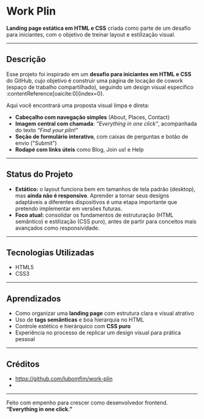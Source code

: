 # Work Plin

**Landing page estática em HTML e CSS** criada como parte de um desafio para iniciantes, com o objetivo de treinar layout e estilização visual.

---

##  Descrição

Esse projeto foi inspirado em um **desafio para iniciantes em HTML e CSS** do GitHub, cujo objetivo é construir uma página de locação de cowork (espaço de trabalho compartilhado), seguindo um design visual específico :contentReference[oaicite:0]{index=0}.

Aqui você encontrará uma proposta visual limpa e direta:  
- **Cabeçalho com navegação simples** (About, Places, Contact)  
- **Imagem central com chamada**: *“Everything in one click”*, acompanhada do texto *“Find your plin!”*  
- **Seção de formulário interativo**, com caixas de perguntas e botão de envio ("Submit")  
- **Rodapé com links úteis** como Blog, Join us! e Help  

---

##  Status do Projeto

-  **Estático:** o layout funciona bem em tamanhos de tela padrão (desktop), mas **ainda não é responsivo**. Aprender a tornar seus designs adaptáveis a diferentes dispositivos é uma etapa importante que pretendo implementar em versões futuras.
-  **Foco atual:** consolidar os fundamentos de estruturação (HTML semântico) e estilização (CSS puro), antes de partir para conceitos mais avançados como responsividade.

---

##  Tecnologias Utilizadas

- HTML5  
- CSS3  
---

##  Aprendizados

- Como organizar uma **landing page** com estrutura clara e visual atrativo  
- Uso de **tags semânticas** e boa hierarquia no HTML  
- Controle estético e hierárquico com **CSS puro**  
- Experiência no processo de replicar um design visual para prática pessoal

---


##  Créditos

- https://github.com/lubomfim/work-plin
- 

---

Feito com empenho para crescer como desenvolvedor frontend.  
**“Everything in one click.”**  
